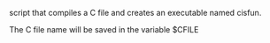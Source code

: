 script that compiles a C file and creates an executable named cisfun.

The C file name will be saved in the variable $CFILE
